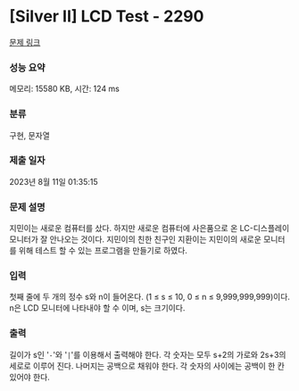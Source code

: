 # [Silver II] LCD Test - 2290 

[문제 링크](https://www.acmicpc.net/problem/2290) 

### 성능 요약

메모리: 15580 KB, 시간: 124 ms

### 분류

구현, 문자열

### 제출 일자

2023년 8월 11일 01:35:15

### 문제 설명

<p>지민이는 새로운 컴퓨터를 샀다. 하지만 새로운 컴퓨터에 사은품으로 온 LC-디스플레이 모니터가 잘 안나오는 것이다. 지민이의 친한 친구인 지환이는 지민이의 새로운 모니터를 위해 테스트 할 수 있는 프로그램을 만들기로 하였다.</p>

### 입력 

 <p>첫째 줄에 두 개의 정수 s와 n이 들어온다. (1 ≤ s ≤ 10, 0 ≤ n ≤ 9,999,999,999)이다. n은 LCD 모니터에 나타내야 할 수 이며, s는 크기이다.</p>

### 출력 

 <p>길이가 s인 '<code>-</code>'와 '<code>|</code>'를 이용해서 출력해야 한다. 각 숫자는 모두 s+2의 가로와 2s+3의 세로로 이루어 진다. 나머지는 공백으로 채워야 한다. 각 숫자의 사이에는 공백이 한 칸 있어야 한다.</p>

